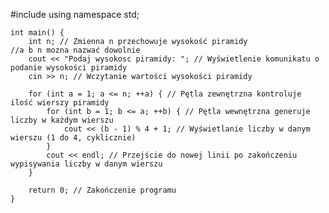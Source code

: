 #include <iostream>
using namespace std;

    int main() {
        int n; // Zmienna n przechowuje wysokość piramidy
    //a b n mozna nazwać dowolnie
        cout << "Podaj wysokosc piramidy: "; // Wyświetlenie komunikatu o podanie wysokości piramidy
        cin >> n; // Wczytanie wartości wysokości piramidy
    
        for (int a = 1; a <= n; ++a) { // Pętla zewnętrzna kontroluje ilość wierszy piramidy
            for (int b = 1; b <= a; ++b) { // Pętla wewnętrzna generuje liczby w każdym wierszu
                cout << (b - 1) % 4 + 1; // Wyświetlanie liczby w danym wierszu (1 do 4, cyklicznie)
            }
            cout << endl; // Przejście do nowej linii po zakończeniu wypisywania liczby w danym wierszu
        }
    
        return 0; // Zakończenie programu
    }
